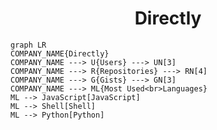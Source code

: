 <h1 align="center">Directly</h1>

```mermaid
graph LR
COMPANY_NAME{Directly}
COMPANY_NAME ---> U{Users} ---> UN[3]
COMPANY_NAME ---> R{Repositories} ---> RN[4]
COMPANY_NAME ---> G{Gists} ---> GN[3]
COMPANY_NAME ---> ML{Most Used<br>Languages}
ML --> JavaScript[JavaScript]
ML --> Shell[Shell]
ML --> Python[Python]
```
